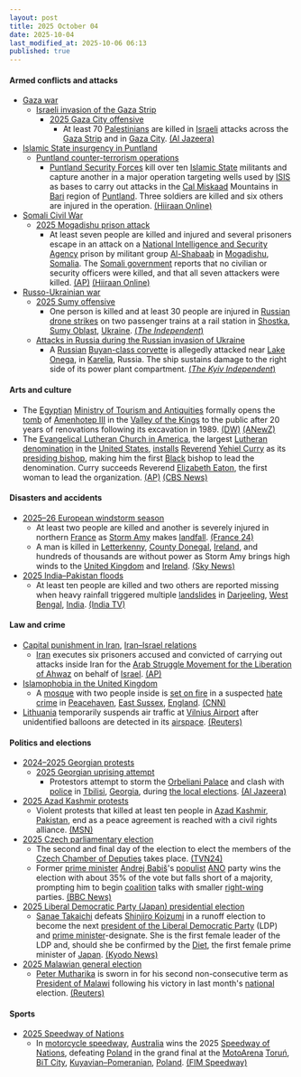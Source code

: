 ```yaml
---
layout: post
title: 2025 October 04
date: 2025-10-04
last_modified_at: 2025-10-06 06:13
published: true
---
```



#### Armed conflicts and attacks

* [Gaza war](https://en.wikipedia.org/wiki/Gaza_war "Gaza war")
  * [Israeli invasion of the Gaza Strip](https://en.wikipedia.org/wiki/Israeli_invasion_of_the_Gaza_Strip "Israeli invasion of the Gaza Strip")
    * [2025 Gaza City offensive](https://en.wikipedia.org/wiki/2025_Gaza_City_offensive "2025 Gaza City offensive")
      * At least 70 [Palestinians](https://en.wikipedia.org/wiki/Palestinians "Palestinians") are killed in [Israeli](https://en.wikipedia.org/wiki/Israel_Defense_Forces "Israel Defense Forces") attacks across the [Gaza Strip](https://en.wikipedia.org/wiki/Gaza_Strip "Gaza Strip") and in [Gaza City](https://en.wikipedia.org/wiki/Gaza_City "Gaza City"). [(Al Jazeera)](https://www.aljazeera.com/news/liveblog/2025/10/4/live-trumps-tells-israel-stop-bombing-gaza-after-hamas-ceasefire-reply)
* [Islamic State insurgency in Puntland](https://en.wikipedia.org/wiki/Islamic_State_insurgency_in_Puntland "Islamic State insurgency in Puntland")
  * [Puntland counter-terrorism operations](https://en.wikipedia.org/wiki/Puntland_counter-terrorism_operations "Puntland counter-terrorism operations")
    * [Puntland Security Forces](https://en.wikipedia.org/wiki/Puntland_Dervish_Force "Puntland Dervish Force") kill over ten [Islamic State](https://en.wikipedia.org/wiki/Islamic_State_%E2%80%93_Somalia_Province "Islamic State – Somalia Province") militants and capture another in a major operation targeting wells used by [ISIS](https://en.wikipedia.org/wiki/ISIS "ISIS") as bases to carry out attacks in the [Cal Miskaad](https://en.wikipedia.org/wiki/Cal_Miskaad "Cal Miskaad") Mountains in [Bari](https://en.wikipedia.org/wiki/Bari%2C_Somalia "Bari, Somalia") region of [Puntland](https://en.wikipedia.org/wiki/Puntland "Puntland"). Three soldiers are killed and six others are injured in the operation. [(Hiiraan Online)](https://www.hiiraan.com/news4/2025/Oct/203185/puntland_forces_kill_over_ten_isis_members_in_major_operation_in_bari_region.aspx?utm_source=hiiraan&utm_medium=SomaliNewsUpdateFront)
* [Somali Civil War](https://en.wikipedia.org/wiki/Somali_Civil_War_%282009%E2%80%93present%29 "Somali Civil War (2009–present)")
  * [2025 Mogadishu prison attack](https://en.wikipedia.org/wiki/2025_Mogadishu_prison_attack "2025 Mogadishu prison attack")
    * At least seven people are killed and injured and several prisoners escape in an attack on a [National Intelligence and Security Agency](https://en.wikipedia.org/wiki/National_Intelligence_and_Security_Agency "National Intelligence and Security Agency") prison by militant group [Al-Shabaab](https://en.wikipedia.org/wiki/Al-Shabaab_%28militant_group%29 "Al-Shabaab (militant group)") in [Mogadishu](https://en.wikipedia.org/wiki/Mogadishu "Mogadishu"), [Somalia](https://en.wikipedia.org/wiki/Somalia "Somalia"). The [Somali government](https://en.wikipedia.org/wiki/Federal_Government_of_Somalia "Federal Government of Somalia") reports that no civilian or security officers were killed, and that all seven attackers were killed. [(AP)](https://apnews.com/article/somalia-attack-prison-alshabab-mogadishu-godka-jilacow-f0661455c93886de0535c066a19b7c24) [(Hiiraan Online)](https://www.hiiraan.com/news4/2025/Oct/203186/suspected_al_shabaab_militants_attack_mogadishu_s_godka_jilacow_prison.aspx?utm_source=hiiraan&utm_medium=SomaliNewsUpdateFront)
* [Russo-Ukrainian war](https://en.wikipedia.org/wiki/Russo-Ukrainian_war_%282022%E2%80%93present%29 "Russo-Ukrainian war (2022–present)")
  * [2025 Sumy offensive](https://en.wikipedia.org/wiki/2025_Sumy_offensive "2025 Sumy offensive")
    * One person is killed and at least 30 people are injured in [Russian](https://en.wikipedia.org/wiki/Russia "Russia") [drone strikes](https://en.wikipedia.org/wiki/Drone_warfare "Drone warfare") on two passenger trains at a rail station in [Shostka](https://en.wikipedia.org/wiki/Shostka "Shostka"), [Sumy Oblast](https://en.wikipedia.org/wiki/Sumy_Oblast "Sumy Oblast"), [Ukraine](https://en.wikipedia.org/wiki/Ukraine "Ukraine"). [(*The Independent*)](https://www.independent.co.uk/news/world/europe/ukraine-russia-war-putin-zelensky-kyiv-train-latest-news-b2839307.html)
  * [Attacks in Russia during the Russian invasion of Ukraine](https://en.wikipedia.org/wiki/Attacks_in_Russia_during_the_Russian_invasion_of_Ukraine "Attacks in Russia during the Russian invasion of Ukraine")
    * A [Russian](https://en.wikipedia.org/wiki/Russian_Armed_Forces "Russian Armed Forces") [Buyan-class corvette](https://en.wikipedia.org/wiki/Buyan-class_corvette "Buyan-class corvette") is allegedly attacked near [Lake Onega](https://en.wikipedia.org/wiki/Lake_Onega "Lake Onega"), in [Karelia](https://en.wikipedia.org/wiki/Republic_of_Karelia "Republic of Karelia"), Russia. The ship sustains damage to the right side of its power plant compartment. [(*The Kyiv Independent*)](https://kyivindependent.com/ukraine-struck-russias-missile-ship-grad-in-karelia-military-says/)

#### Arts and culture

* The [Egyptian](https://en.wikipedia.org/wiki/Egypt "Egypt") [Ministry of Tourism and Antiquities](https://en.wikipedia.org/wiki/Ministry_of_Tourism_and_Antiquities_%28Egypt%29 "Ministry of Tourism and Antiquities (Egypt)") formally opens the [tomb](https://en.wikipedia.org/wiki/WV22 "WV22") of [Amenhotep III](https://en.wikipedia.org/wiki/Amenhotep_III "Amenhotep III") in the [Valley of the Kings](https://en.wikipedia.org/wiki/Valley_of_the_Kings "Valley of the Kings") to the public after 20 years of renovations following its excavation in 1989. [(DW)](https://www.dw.com/en/egypt-opens-one-of-the-valley-of-the-kings-largest-tombs/a-74236547) [(ANewZ)](https://anewz.tv/region/middle-east/13882/amenhotep-iiis-restored-tomb-reopens-in-valley-of-the-kings/news)
* The [Evangelical Lutheran Church in America](https://en.wikipedia.org/wiki/Evangelical_Lutheran_Church_in_America "Evangelical Lutheran Church in America"), the largest [Lutheran](https://en.wikipedia.org/wiki/Lutheran "Lutheran") [denomination](https://en.wikipedia.org/wiki/List_of_Lutheran_denominations_in_North_America "List of Lutheran denominations in North America") in the [United States](https://en.wikipedia.org/wiki/United_States "United States"), [installs](https://en.wikipedia.org/wiki/Installation_%28Christianity%29 "Installation (Christianity)") [Reverend](https://en.wikipedia.org/wiki/The_Reverend "The Reverend") [Yehiel Curry](https://en.wikipedia.org/wiki/Yehiel_Curry "Yehiel Curry") as its [presiding bishop](https://en.wikipedia.org/wiki/Presiding_bishop "Presiding bishop"), making him the first [Black](https://en.wikipedia.org/wiki/Black_American "Black American") bishop to lead the denomination. Curry succeeds Reverend [Elizabeth Eaton](https://en.wikipedia.org/wiki/Elizabeth_Eaton "Elizabeth Eaton"), the first woman to lead the organization. [(AP)](https://apnews.com/article/black-lutheran-elca-presiding-bishop-yehiel-curry-38f9a30204a311d6f1a6178fb1afe950) [(CBS News)](https://www.cbsnews.com/news/lutheran-denomination-installs-its-first-black-presiding-bishop-yehiel-curry/)

#### Disasters and accidents

* [2025–26 European windstorm season](https://en.wikipedia.org/wiki/2025%E2%80%9326_European_windstorm_season "2025–26 European windstorm season")
  * At least two people are killed and another is severely injured in northern [France](https://en.wikipedia.org/wiki/France "France") as [Storm Amy](https://en.wikipedia.org/wiki/Storm_Amy "Storm Amy") makes [landfall](https://en.wikipedia.org/wiki/Landfall "Landfall"). [(France 24)](https://www.france24.com/en/france/20251004-storm-amy-kills-two-in-france-as-powerful-whirling-winds-put-nation-on-alert)
  * A man is killed in [Letterkenny](https://en.wikipedia.org/wiki/Letterkenny "Letterkenny"), [County Donegal](https://en.wikipedia.org/wiki/County_Donegal "County Donegal"), [Ireland](https://en.wikipedia.org/wiki/Republic_of_Ireland "Republic of Ireland"), and hundreds of thousands are without power as Storm Amy brings high winds to the [United Kingdom](https://en.wikipedia.org/wiki/United_Kingdom "United Kingdom") and [Ireland](https://en.wikipedia.org/wiki/Ireland "Ireland"). [(Sky News)](https://news.sky.com/story/man-dies-and-tens-of-thousands-without-power-as-storm-amy-brings-90mph-winds-to-uk-and-ireland-13443835)
* [2025 India–Pakistan floods](https://en.wikipedia.org/wiki/2025_India%E2%80%93Pakistan_floods "2025 India–Pakistan floods")
  * At least ten people are killed and two others are reported missing when heavy rainfall triggered multiple [landslides](https://en.wikipedia.org/wiki/Landslide "Landslide") in [Darjeeling](https://en.wikipedia.org/wiki/Darjeeling "Darjeeling"), [West Bengal](https://en.wikipedia.org/wiki/West_Bengal "West Bengal"), [India](https://en.wikipedia.org/wiki/India "India"). [(India TV)](https://www.indiatvnews.com/west-bengal/news-darjeeling-landslide-updates-bridge-collapse-heavy-rainfall-several-killed-injured-roads-cut-off-west-bengal-teesta-river-waterlogging-imd-forecast-2025-10-05-1011375?utm_source=Taboola_Recirculation&utm_medium=RC&utm_campaign=IndiaTV)

#### Law and crime

* [Capital punishment in Iran](https://en.wikipedia.org/wiki/Capital_punishment_in_Iran "Capital punishment in Iran"), [Iran–Israel relations](https://en.wikipedia.org/wiki/Iran%E2%80%93Israel_relations "Iran–Israel relations")
  * [Iran](https://en.wikipedia.org/wiki/Iran "Iran") executes six prisoners accused and convicted of carrying out attacks inside Iran for the [Arab Struggle Movement for the Liberation of Ahwaz](https://en.wikipedia.org/wiki/Arab_Struggle_Movement_for_the_Liberation_of_Ahwaz "Arab Struggle Movement for the Liberation of Ahwaz") on behalf of [Israel](https://en.wikipedia.org/wiki/Israel "Israel"). [(AP)](https://apnews.com/article/iran-israel-executes-death-row-inmates-executes-d7be7a4b2e1d18c9abb897a0f30fdc71)
* [Islamophobia in the United Kingdom](https://en.wikipedia.org/wiki/Islamophobia_in_the_United_Kingdom "Islamophobia in the United Kingdom")
  * A [mosque](https://en.wikipedia.org/wiki/Mosque "Mosque") with two people inside is [set on fire](https://en.wikipedia.org/wiki/Arson "Arson") in a suspected [hate crime](https://en.wikipedia.org/wiki/Hate_crime "Hate crime") in [Peacehaven](https://en.wikipedia.org/wiki/Peacehaven "Peacehaven"), [East Sussex](https://en.wikipedia.org/wiki/East_Sussex "East Sussex"), [England](https://en.wikipedia.org/wiki/England "England"). [(CNN)](https://www.cnn.com/2025/10/05/europe/mosque-fire-peacehaven-hate-crime-intl-hnk)
* [Lithuania](https://en.wikipedia.org/wiki/Lithuania "Lithuania") temporarily suspends air traffic at [Vilnius Airport](https://en.wikipedia.org/wiki/Vilnius_Airport "Vilnius Airport") after unidentified balloons are detected in its [airspace](https://en.wikipedia.org/wiki/Airspace "Airspace"). [(Reuters)](https://www.reuters.com/world/vilnius-airport-suspends-traffic-over-hot-air-balloons-lrt-bns-report-2025-10-04/)

#### Politics and elections

* [2024–2025 Georgian protests](https://en.wikipedia.org/wiki/2024%E2%80%932025_Georgian_protests "2024–2025 Georgian protests")
  * [2025 Georgian uprising attempt](https://en.wikipedia.org/wiki/2025_Georgian_uprising_attempt "2025 Georgian uprising attempt")
    * Protestors attempt to storm the [Orbeliani Palace](https://en.wikipedia.org/wiki/Orbeliani_Palace "Orbeliani Palace") and clash with [police](https://en.wikipedia.org/wiki/Law_enforcement_in_Georgia_%28country%29 "Law enforcement in Georgia (country)") in [Tbilisi](https://en.wikipedia.org/wiki/Tbilisi "Tbilisi"), [Georgia](https://en.wikipedia.org/wiki/Georgia_%28country%29 "Georgia (country)"), during [the local elections](https://en.wikipedia.org/wiki/2025_Georgian_local_elections "2025 Georgian local elections"). [(Al Jazeera)](https://www.aljazeera.com/news/2025/10/4/police-fire-water-cannon-at-georgia-protesters-near-presidential-palace)
* [2025 Azad Kashmir protests](https://en.wikipedia.org/wiki/2025_Azad_Kashmir_protests "2025 Azad Kashmir protests")
  * Violent protests that killed at least ten people in [Azad Kashmir](https://en.wikipedia.org/wiki/Azad_Kashmir "Azad Kashmir"), [Pakistan](https://en.wikipedia.org/wiki/Pakistan "Pakistan"), end as a peace agreement is reached with a civil rights alliance. [(MSN)](https://www.msn.com/en-ca/news/world/violent-protests-end-as-peace-agreement-reached-in-pakistan-administered-kashmir/ar-AA1NQYdN?ocid=winp1taskbar&cvid=654a5c51875f4a86a66ac46a3af2c5ac&ei=64)
* [2025 Czech parliamentary election](https://en.wikipedia.org/wiki/2025_Czech_parliamentary_election "2025 Czech parliamentary election")
  * The second and final day of the election to elect the members of the [Czech Chamber of Deputies](https://en.wikipedia.org/wiki/Chamber_of_Deputies_of_the_Czech_Republic "Chamber of Deputies of the Czech Republic") takes place. [(TVN24)](https://tvn24.pl/swiat/czesi-zaglosowali-partia-bylego-premiera-na-prowadzeniu-st8682183)
  * Former [prime minister](https://en.wikipedia.org/wiki/Prime_Minister_of_the_Czech_Republic "Prime Minister of the Czech Republic") [Andrej Babiš](https://en.wikipedia.org/wiki/Andrej_Babi%C5%A1 "Andrej Babiš")'s [populist](https://en.wikipedia.org/wiki/Populism_in_Europe "Populism in Europe") [ANO](https://en.wikipedia.org/wiki/ANO_%28political_party%29 "ANO (political party)") party wins the election with about 35% of the vote but falls short of a majority, prompting him to begin [coalition](https://en.wikipedia.org/wiki/Coalition_government "Coalition government") talks with smaller [right-wing](https://en.wikipedia.org/wiki/Right-wing_politics "Right-wing politics") parties. [(BBC News)](https://www.bbc.com/news/articles/c62qezmr92lo)
* [2025 Liberal Democratic Party (Japan) presidential election](https://en.wikipedia.org/wiki/2025_Liberal_Democratic_Party_%28Japan%29_presidential_election "2025 Liberal Democratic Party (Japan) presidential election")
  * [Sanae Takaichi](https://en.wikipedia.org/wiki/Sanae_Takaichi "Sanae Takaichi") defeats [Shinjiro Koizumi](https://en.wikipedia.org/wiki/Shinjiro_Koizumi "Shinjiro Koizumi") in a runoff election to become the next [president of the Liberal Democratic Party](https://en.wikipedia.org/wiki/President_of_the_Liberal_Democratic_Party_%28Japan%29 "President of the Liberal Democratic Party (Japan)") (LDP) and [prime minister](https://en.wikipedia.org/wiki/Prime_Minister_of_Japan "Prime Minister of Japan")-designate. She is the first female leader of the LDP and, should she be confirmed by the [Diet](https://en.wikipedia.org/wiki/National_Diet "National Diet"), the first female prime minister of [Japan](https://en.wikipedia.org/wiki/Japan "Japan"). [(Kyodo News)](https://english.kyodonews.net/articles/-/62124)
* [2025 Malawian general election](https://en.wikipedia.org/wiki/2025_Malawian_general_election "2025 Malawian general election")
  * [Peter Mutharika](https://en.wikipedia.org/wiki/Peter_Mutharika "Peter Mutharika") is sworn in for his second non-consecutive term as [President of Malawi](https://en.wikipedia.org/wiki/President_of_Malawi "President of Malawi") following his victory in last month's [national](https://en.wikipedia.org/wiki/Malawi "Malawi") election. [(Reuters)](https://www.reuters.com/world/africa/malawis-mutharika-sworn-second-term-president-2025-10-04/)

#### Sports

* [2025 Speedway of Nations](https://en.wikipedia.org/wiki/2025_Speedway_of_Nations "2025 Speedway of Nations")
  * In [motorcycle speedway](https://en.wikipedia.org/wiki/Motorcycle_speedway "Motorcycle speedway"), [Australia](https://en.wikipedia.org/wiki/Australia_national_speedway_team "Australia national speedway team") wins the 2025 [Speedway of Nations](https://en.wikipedia.org/wiki/Speedway_of_Nations "Speedway of Nations"), defeating [Poland](https://en.wikipedia.org/wiki/Poland_national_speedway_team "Poland national speedway team") in the grand final at the [MotoArena](https://en.wikipedia.org/wiki/MotoArena_Toru%C5%84 "MotoArena Toruń") [Toruń](https://en.wikipedia.org/wiki/Toru%C5%84 "Toruń"), [BiT City](https://en.wikipedia.org/wiki/BiT_City "BiT City"), [Kuyavian–Pomeranian](https://en.wikipedia.org/wiki/Kuyavian%E2%80%93Pomeranian_Voivodeship "Kuyavian–Pomeranian Voivodeship"), [Poland](https://en.wikipedia.org/wiki/Poland "Poland"). [(FIM Speedway)](https://www.fimspeedway.com/pl/results/fim-speedway-of-nations-final)
